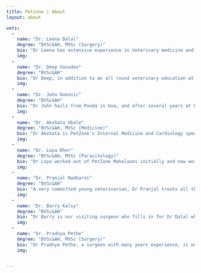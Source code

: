 ```yaml
---
title: Petzone | About
layout: about

vets:
  -
    name: "Dr. Leena Dalal"
    degree: "BVSc&AH, MVSc (Surgery)"
    bio: "Dr Leena has extensive experience in Veterinary medicine and Surgery over 30 years. She has trained in surgery, imaging and various aspects of General medicine both in India and internationally, and continues to regularly update her knowledge and training.She travels between all the Petzone clinics, reviews all the non-routine cases and is always available to give advice."
    img:
  -
    name: "Dr. Deep Vasudeo"
    degree: "BVSc&AH"
    bio: "Dr Deep, in addition to an all round veterinary education at Bombay Veterinary College, has been trained in hydrotherapy and physiotherapy at Greyfriars in the UK. He excels at treating musculoskeletal conditions and has assisted many a dog with full recovery from lameness and orthopedic surgery. He keeps his skills and knowledge of general veterinary medicine sharp with continuing education courses and workshops and is engaged in the endless pursuit of finding new and creative means to help lame dogs to walk."
    img:
  -
    name: "Dr. John Dominic"
    degree: "BVSc&AH"
    bio: "Dr John hails from Ponda in Goa, and after several years at PetZone Churchgate, now looks after pets at PetZone Goa. He is skilled with Anesthesia and all aspects of general veterinary medical and surgical care, and has a special affinity for feline treatment and care."
    img:
  -
    name: "Dr. Akshata Ubale"
    degree: "BVSc&AH, MVSc (Medicine)"
    bio: "Dr Akshata is PetZone's Internal Medicine and Cardiology specialist. Trained both at home and abroad, she is experienced with Ultrasound examination and 2d Echo and is available to all Petzones for cardiac and medical consults. She is especially interested in all aspects of the diagnosis, preventive care and maintenance for cardiac and renal conditions."
    img:
  -
    name: "Dr. Lopa Kher"
    degree: "BVSc&AH, MVSc (Parasitology)"
    bio: "Dr Lopa worked out of PetZone Mahalaxmi initially and now works at PetZone Churchgate. With tick and vector borne diseases becoming so prevalent and also life threatening in pets, Dr Lopa's expertise is often sought out to treat these conditions. She has a special interest in dermatology, and has an almost intuitive ability to diagnose parasitic skin disease."
    img:
  -
    name: "Dr. Pranjal Nadkarni"
    degree: "BVSc&AH"
    bio: "A very committed young veterinarian, Dr Pranjal treats all the pets under her care with dedication and gentleness. She has a special interest in physiotherapy and assists Dr Vasudeo with musculoskeletal treatment."
    img:
  -
    name: "Dr. Barry Kalsy"
    degree: "BVSc&AH"
    bio: "Dr Barry is our visiting surgeon who fills in for Dr Dalal when needed. Barry has trained extensively with International surgeons and courses in both anesthesia as well as orthopedic surgery, and continues to update his knowledge and skills with regularity."
    img:
  -
    name: "Dr. Pradnya Pethe"
    degree: "BVSc&AH, MVSc (Surgery)"
    bio: "Dr Pradnya Pethe, a surgeon with many years experience, is on hand to perform surgeries as required. Well versed with soft tissue surgery she very capably handles cases from routine spay/neuters to more complicated abdominal surgeries."
    img:


---
```

